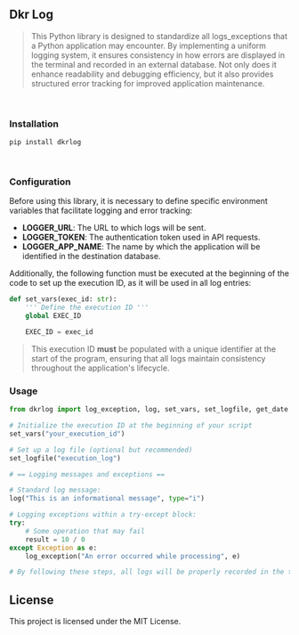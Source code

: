 ## **Dkr Log**

> This Python library is designed to standardize all logs_exceptions that a Python application may encounter. By implementing a uniform logging system, it ensures consistency in how errors are displayed in the terminal and recorded in an external database. Not only does it enhance readability and debugging efficiency, but it also provides structured error tracking for improved application maintenance.

<br>

### **Installation**

```plaintext
pip install dkrlog
```

<br>

### **Configuration**

Before using this library, it is necessary to define specific environment variables that facilitate logging and error tracking:

- **LOGGER_URL**: The URL to which logs will be sent.
- **LOGGER_TOKEN**: The authentication token used in API requests.
- **LOGGER_APP_NAME**: The name by which the application will be identified in the destination database.


Additionally, the following function must be executed at the beginning of the code to set up the execution ID, as it will be used in all log entries:

```python
def set_vars(exec_id: str):
    ''' Define the execution ID '''
    global EXEC_ID

    EXEC_ID = exec_id
```

> This execution ID **must** be populated with a unique identifier at the start of the program, ensuring that all logs maintain consistency throughout the application's lifecycle.

### **Usage**

```python
from dkrlog import log_exception, log, set_vars, set_logfile, get_date

# Initialize the execution ID at the beginning of your script
set_vars("your_execution_id")

# Set up a log file (optional but recommended)
set_logfile("execution_log")

# == Logging messages and exceptions ==

# Standard log message:
log("This is an informational message", type="i")

# Logging exceptions within a try-except block:
try:
    # Some operation that may fail
    result = 10 / 0
except Exception as e:
    log_exception("An error occurred while processing", e)

# By following these steps, all logs will be properly recorded in the terminal, saved to log files, and sent to the external logging API
```

## **License**

This project is licensed under the MIT License.